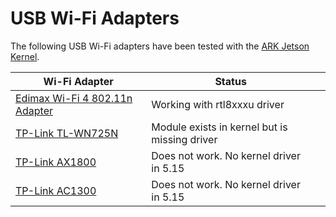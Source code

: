 # USB Wi-Fi Adapters

The following USB Wi-Fi adapters have been tested with the [ARK Jetson Kernel](https://github.com/ARK-Electronics/ark_jetson_kernel).

<table><thead><tr><th>Wi-Fi Adapter</th><th>Status</th><th data-hidden></th></tr></thead><tbody><tr><td><a href="https://a.co/d/3MhAIhk">Edimax Wi-Fi 4 802.11n Adapter</a></td><td>Working with rtl8xxxu driver</td><td></td></tr><tr><td><a href="https://a.co/d/afkaRWw">TP-Link TL-WN725N</a></td><td>Module exists in kernel but is missing driver</td><td></td></tr><tr><td><a href="https://a.co/d/gagruxP">TP-Link AX1800</a></td><td>Does not work. No kernel driver in 5.15</td><td></td></tr><tr><td><a href="https://a.co/d/at9haBv">TP-Link AC1300</a></td><td>Does not work. No kernel driver in 5.15</td><td></td></tr></tbody></table>


